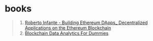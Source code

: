 # books
> 1. [Roberto Infante - Building Ethereum DApps_ Decentralized Applications on the Ethereum Blockchain ](https://github.com/motton-briyani/complete-web3-bootcamp/blob/motton-briyani-patch-1/web3books/Roberto%20Infante%20-%20Building%20Ethereum%20DApps_%20Decentralized%20Applications%20on%20the%20Ethereum%20Blockchain%20(2019,%20Manning%20Publications)%20-%20libgen.li.epub?raw=true)
> 2. [Blockchain Data Analytics For Dummies](https://github.com/motton-briyani/complete-web3-bootcamp/blob/motton-briyani-patch-2/web3books/Michael%20G.%20Solomon%20-%20Blockchain%20Data%20Analytics%20For%20Dummies%20(2020)%20-%20libgen.li.epub?raw=true)
